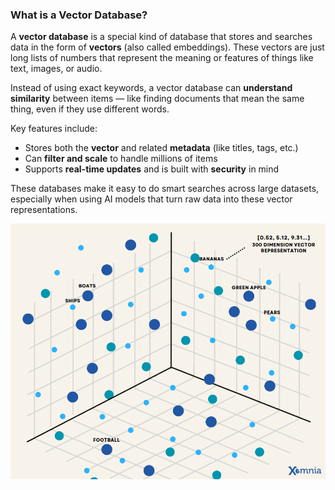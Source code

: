 ### What is a Vector Database?

A **vector database** is a special kind of database that stores and searches data in the form of **vectors** (also called embeddings). These vectors are just long lists of numbers that represent the meaning or features of things like text, images, or audio.

Instead of using exact keywords, a vector database can **understand similarity** between items — like finding documents that mean the same thing, even if they use different words.

Key features include:

* Stores both the **vector** and related **metadata** (like titles, tags, etc.)
* Can **filter and scale** to handle millions of items
* Supports **real-time updates** and is built with **security** in mind

These databases make it easy to do smart searches across large datasets, especially when using AI models that turn raw data into these vector representations.

<img src = "https://github.com/Pallavilathavadlamudi/GenerativeAI/blob/main/Assets/vectordb.jpeg">